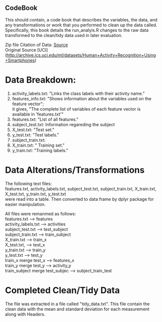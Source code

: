 ## CodeBook

This should contain, a code book that describes the variables, the data, and any transformations or work that you performed to clean up the data called.  <br />
Specifically, this book details the run_analyis.R changes to the raw data transformed to the clean/tidy data used in later evaluation.

Zip file Citation of Data: [Source](https://d396qusza40orc.cloudfront.net/getdata%2Fprojectfiles%2FUCI%20HAR%20Dataset.zip) <br />
Original Source [UCI] (http://archive.ics.uci.edu/ml/datasets/Human+Activity+Recognition+Using+Smartphones)
<br />

# Data Breakdown: <br />

1. activity_labels.txt: "Links the class labels with their activity name."  <br />
2. features_info.txt: "Shows information about the variables used on the feature vector";  <br /> it gives, "The complete list of variables of each feature vector is available in 'features.txt'"
3. features.txt: "List of all features."  <br />
4. subject_test.txt: Information regareding the subject  <br />
5. X_test.txt: "Test set."  <br />
6. y_test.txt: "Test labels."  <br />
7. subject_train.txt:   <br />
8. X_train.txt: " Training set."  <br />
9. y_train.txt: "Training labels."  <br />

# Data Alterations/Transformations
The following text files:  <br />
features.txt, activity_labels.txt, subject_test.txt, subject_train.txt, X_train.txt, X_test.txt, y_train.txt, y_test.txt <br />
were read into a table. Then converted to data frame by dplyr package for easier manipulation.

All files were remanmed as follows:  <br />
features.txt --> features  <br />
activity_labels.txt --> activities  <br />
subject_test.txt --> test_subject  <br />
subject_train.txt --> train_subject  <br />
X_train.txt --> train_x  <br />
X_test.txt, --> test_x  <br />
y_train.txt --> train_y  <br />
y_test.txt --> test_y  <br />
train_x merge test_x --> features_x <br />
train_y merge test_y --> activity_y <br />
train_subject merge test_subjec --> subject_train_test <br />


# Completed Clean/Tidy Data <br />
The file was extracted in a file called "tidy_data.txt". This file contain the clean data with the mean and standard deviation for each measurement along with Headers.



